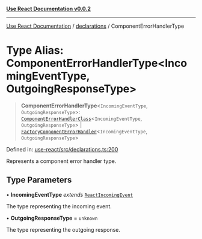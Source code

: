 [**Use React Documentation v0.0.2**](../../README.md)

***

[Use React Documentation](../../modules.md) / [declarations](../README.md) / ComponentErrorHandlerType

# Type Alias: ComponentErrorHandlerType\<IncomingEventType, OutgoingResponseType\>

> **ComponentErrorHandlerType**\<`IncomingEventType`, `OutgoingResponseType`\>: [`ComponentErrorHandlerClass`](ComponentErrorHandlerClass.md)\<`IncomingEventType`, `OutgoingResponseType`\> \| [`FactoryComponentErrorHandler`](FactoryComponentErrorHandler.md)\<`IncomingEventType`, `OutgoingResponseType`\>

Defined in: [use-react/src/declarations.ts:200](https://github.com/stonemjs/use-react/blob/4786d31a3beb1c9f15eb30e2c9c2b12c786b755a/src/declarations.ts#L200)

Represents a component error handler type.

## Type Parameters

• **IncomingEventType** *extends* [`ReactIncomingEvent`](ReactIncomingEvent.md)

The type representing the incoming event.

• **OutgoingResponseType** = `unknown`

The type representing the outgoing response.
